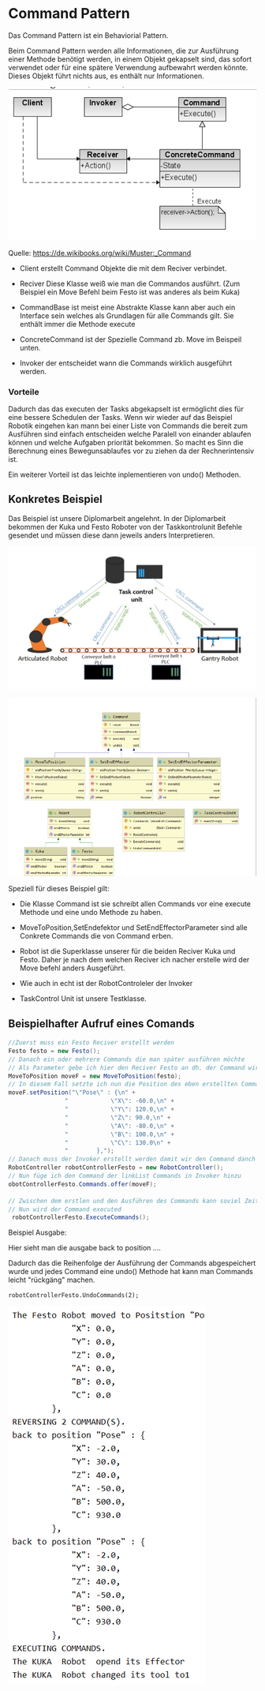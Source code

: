 ```

```

# Command Pattern



Das Command Pattern ist ein Behaviorial Pattern. 

Beim  Command Pattern werden  alle  Informationen, die zur Ausführung einer Methode benötigt werden, in einem Objekt gekapselt sind, das sofort verwendet oder für eine spätere Verwendung aufbewahrt werden könnte. Dieses Objekt führt nichts aus, es enthält nur Informationen.



![image-20200423234557750](Comand%20Patttern.assets/image-20200423234557750.png)

Quelle: https://de.wikibooks.org/wiki/Muster:_Command

* Client erstellt  Command Objekte die mit dem Reciver verbindet. 

* Reciver Diese Klasse weiß wie man die Commandos ausführt. (Zum Beispiel ein Move Befehl beim Festo ist was anderes als beim Kuka)
* CommandBase ist meist eine Abstrakte Klasse kann aber auch ein Interface sein welches als Grundlagen für alle Commands gilt. Sie enthält immer die Methode execute
* ConcreteCommand ist der Spezielle Command zb. Move im Beispeil unten.
* Invoker der entscheidet wann die Commands wirklich ausgeführt werden.





### Vorteile

Dadurch das das executen der Tasks abgekapselt ist ermöglicht dies für eine bessere Schedulen der Tasks. Wenn wir wieder auf das Beispiel Robotik eingehen kan mann bei einer Liste von Commands die bereit zum Ausführen sind einfach entscheiden welche Paralell von einander ablaufen können und welche Aufgaben priorität bekommen. So macht es Sinn die Berechnung eines Bewegunsablaufes vor zu ziehen da der Rechnerintensiv ist.  

Ein weiterer Vorteil ist das leichte inplementieren von undo() Methoden.



## Konkretes Beispiel



Das Beispiel ist unsere Diplomarbeit angelehnt. In der Diplomarbeit bekommen der Kuka und Festo Roboter von der Taskkontrolunit Befehle gesendet und müssen diese dann jeweils anders Interpretieren.

![image-20200424001121554](Comand%20Patttern.assets/image-20200424001121554.png)

![image-20200424000945823](Comand%20Patttern.assets/image-20200424000945823.png)





Speziell für dieses Beispiel gilt:



* Die Klasse Command ist sie schreibt allen Commands vor eine execute Methode und eine undo Methode zu haben. 

* MoveToPosition,SetEndefektor und SetEndEffectorParameter sind alle Conkrete Commands die von Command erben.

* Robot ist die Superklasse unserer für die beiden Reciver Kuka und Festo. Daher je nach dem welchen Reciver ich nacher erstelle wird der Move befehl anders Ausgeführt.

* Wie auch in echt ist der RobotControleler der Invoker 

* TaskControl Unit ist unsere Testklasse.

  

## Beispielhafter Aufruf eines Comands 



```java
//Zuerst muss ein Festo Reciver erstellt werden
Festo festo = new Festo();
// Danach ein oder mehrere Commands die man später ausführen möchte
// Als Parameter gebe ich hier den Reciver Festo an dh. der Command wird später auch dort ausgeführt 
MoveToPosition moveF = new MoveToPosition(festo);
// In diesem Fall setzte ich nun die Position des eben erstellten Commands
moveF.setPosition("\"Pose\" : {\n" +
                "            \"X\": -60.0,\n" +
                "            \"Y\": 120.0,\n" +
                "            \"Z\": 90.0,\n" +
                "            \"A\": -80.0,\n" +
                "            \"B\": 100.0,\n" +
                "            \"C\": 130.0\n" +
                "        },");
// Danach muss der Invoker erstellt werden damit wir den Command danch executen können
RobotController robotControllerFesto = new RobotController();
// Nun füge ich den Command der linkList Commands in Invoker hinzu 
obotControllerFesto.Commands.offer(moveF);

// Zwischen dem erstlen und den Ausführen des Commands kann soviel Zeit vergehen wie man möchte
// Nun wird der Command executed
 robotControllerFesto.ExecuteCommands();


```



Beispiel Ausgabe:

Hier sieht man die ausgabe back to position ....

Dadurch das die  Reihenfolge der Ausführung der Commands abgespeichert wurde und jedes Command eine undo() Methode hat kann man Commands leicht "rückgäng" machen.

```
robotControllerFesto.UndoCommands(2);
```



![image-20200424003653836](Comand%20Patttern.assets/image-20200424003653836.png)


